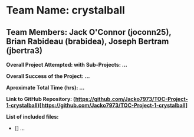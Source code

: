 # Team Name: crystalball

## Team Members: Jack O'Connor (joconn25), Brian Rabideau (brabidea), Joseph Bertram (jbertra3)

**Overall Project Attempted: with Sub-Projects: ...**

**Overall Success of the Project: ...**

**Aproximate Total Time (hrs): ...**

**Link to GitHub Repository: (https://github.com/Jacko7973/TOC-Project-1-crystalball)[https://github.com/Jacko7973/TOC-Project-1-crystalball]**

**List of included files:**

 - [] ...

